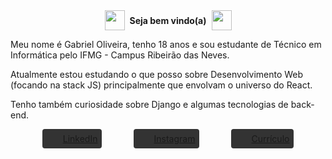 <div style="
display: flex;
align-items: center;
justify-content: center;
">
  <img src="https://camo.githubusercontent.com/e8e7b06ecf583bc040eb60e44eb5b8e0ecc5421320a92929ce21522dbc34c891/68747470733a2f2f6d656469612e67697068792e636f6d2f6d656469612f6876524a434c467a6361737252346961377a2f67697068792e676966" width="30px" 
  style="
  width: 2rem;
  height: 2rem;
  margin-right: 0.5rem;
  ">
  <strong>Seja bem vindo(a)</strong>
  <img src="https://camo.githubusercontent.com/e8e7b06ecf583bc040eb60e44eb5b8e0ecc5421320a92929ce21522dbc34c891/68747470733a2f2f6d656469612e67697068792e636f6d2f6d656469612f6876524a434c467a6361737252346961377a2f67697068792e676966" width="30px" 
  style="
  width: 2rem;
  height: 2rem;
  margin-left: 0.5rem;
  ">
</div>

<p>Meu nome é Gabriel Oliveira, tenho 18 anos e sou estudante de Técnico em Informática pelo IFMG - Campus Ribeirão das Neves.</p>

<p>Atualmente estou estudando o que posso sobre Desenvolvimento Web (focando na stack JS) principalmente que envolvam o universo do React. <br>

Tenho também curiosidade sobre Django e algumas tecnologias de back-end.
</p>

<div style="display: flex; align-items: center; justify-content: space-evenly">
  <a href="https://www.linkedin.com/in/g4brieloliveira/" style="border-radius: 4px;padding: 0.4rem;background-color: #333"><img style="margin-left:0.5rem; margin-right:0.2rem" src="https://www.flaticon.com/svg/static/icons/svg/174/174857.svg" width="15px"/>LinkedIn</a>
  <a href="www.instagram.com/gabreuolv_" style="border-radius: 4px;padding: 0.4rem;background-color: #333"><img style="margin-left:0.5rem; margin-right:0.2rem" src="https://www.flaticon.com/svg/static/icons/svg/2111/2111463.svg" width="15px"/>Instagram</a>
  <a href="https://filtros-gabrieloliveira.vercel.app" style="border-radius: 4px;padding: 0.4rem;background-color: #333"><img style="margin-left:0.5rem; margin-right:0.2rem" src="https://www.flaticon.com/svg/static/icons/svg/2427/2427461.svg" width="15px"/>Currículo</a>
</div>
